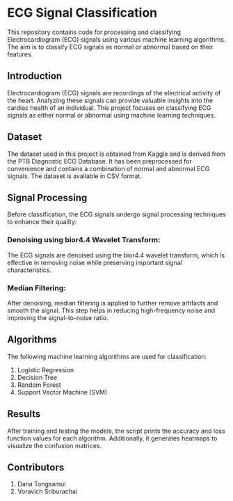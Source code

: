 # ECG Signal Classification

This repository contains code for processing and classifying Electrocardiogram (ECG) signals using various machine learning algorithms. The aim is to classify ECG signals as normal or abnormal based on their features.

## Introduction

Electrocardiogram (ECG) signals are recordings of the electrical activity of the heart. Analyzing these signals can provide valuable insights into the cardiac health of an individual. This project focuses on classifying ECG signals as either normal or abnormal using machine learning techniques.

## Dataset

The dataset used in this project is obtained from Kaggle and is derived from the PTB Diagnostic ECG Database. It has been preprocessed for convenience and contains a combination of normal and abnormal ECG signals. The dataset is available in CSV format.

## Signal Processing

Before classification, the ECG signals undergo signal processing techniques to enhance their quality:

### Denoising using bior4.4 Wavelet Transform:

The ECG signals are denoised using the bior4.4 wavelet transform, which is effective in removing noise while preserving important signal characteristics.

### Median Filtering: 

After denoising, median filtering is applied to further remove artifacts and smooth the signal. This step helps in reducing high-frequency noise and improving the signal-to-noise ratio.

## Algorithms

The following machine learning algorithms are used for classification:
1. Logistic Regression
2. Decision Tree
3. Random Forest
4. Support Vector Machine (SVM)

## Results

After training and testing the models, the script prints the accuracy and loss function values for each algorithm. Additionally, it generates heatmaps to visualize the confusion matrices.

## Contributors
1. Dana Tongsamui
2. Voravich Sriburachai 

